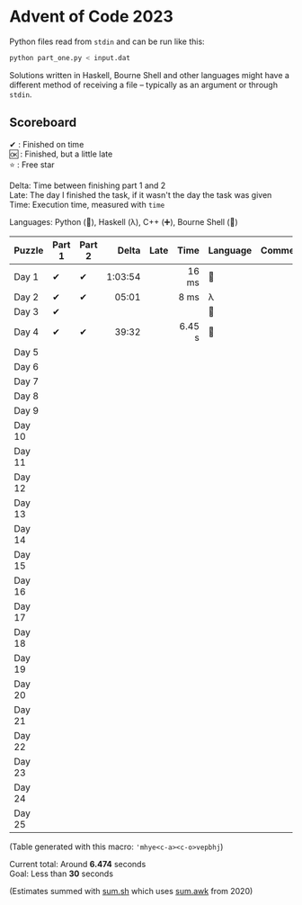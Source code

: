 # Advent of Code 2023

Python files read from `stdin` and can be run like this:

```sh
python part_one.py < input.dat
```

Solutions written in Haskell, Bourne Shell and other languages might have a different method of receiving a file – typically as an argument or through `stdin`.

## Scoreboard

✔ : Finished on time  
🆗 : Finished, but a little late  
⭐ : Free star

Delta: Time between finishing part 1 and 2  
Late: The day I finished the task, if it wasn't the day the task was given  
Time: Execution time, measured with `time`

Languages: Python (🐍), Haskell (λ), C++ (➕), Bourne Shell (🐚)

| Puzzle | Part 1 | Part 2 | Delta   | Late   | Time   | Language | Comment                              |
| ------ | ------ | ------ | ------: | ------ | -----: | -------- | ------------------------------------ |
| Day 1  | ✔      | ✔      | 1:03:54 |        | 16 ms  | 🐚       |                                      |
| Day 2  | ✔      | ✔      | 05:01   |        | 8 ms   | λ        |                                      |
| Day 3  | ✔      |        |         |        |        | 🐍       |                                      |
| Day 4  | ✔      | ✔      | 39:32   |        | 6.45 s | 🐍       |                                      |
| Day 5  |        |        |         |        |        |          |                                      |
| Day 6  |        |        |         |        |        |          |                                      |
| Day 7  |        |        |         |        |        |          |                                      |
| Day 8  |        |        |         |        |        |          |                                      |
| Day 9  |        |        |         |        |        |          |                                      |
| Day 10 |        |        |         |        |        |          |                                      |
| Day 11 |        |        |         |        |        |          |                                      |
| Day 12 |        |        |         |        |        |          |                                      |
| Day 13 |        |        |         |        |        |          |                                      |
| Day 14 |        |        |         |        |        |          |                                      |
| Day 15 |        |        |         |        |        |          |                                      |
| Day 16 |        |        |         |        |        |          |                                      |
| Day 17 |        |        |         |        |        |          |                                      |
| Day 18 |        |        |         |        |        |          |                                      |
| Day 19 |        |        |         |        |        |          |                                      |
| Day 20 |        |        |         |        |        |          |                                      |
| Day 21 |        |        |         |        |        |          |                                      |
| Day 22 |        |        |         |        |        |          |                                      |
| Day 23 |        |        |         |        |        |          |                                      |
| Day 24 |        |        |         |        |        |          |                                      |
| Day 25 |        |        |         |        |        |          |                                      |

(Table generated with this macro: `'mhye<c-a><c-o>vepbhj`)

Current total: Around **6.474** seconds  
Goal: Less than **30** seconds

(Estimates summed with [sum.sh](sum.sh) which uses [sum.awk](../2020/sum.awk) from 2020)
